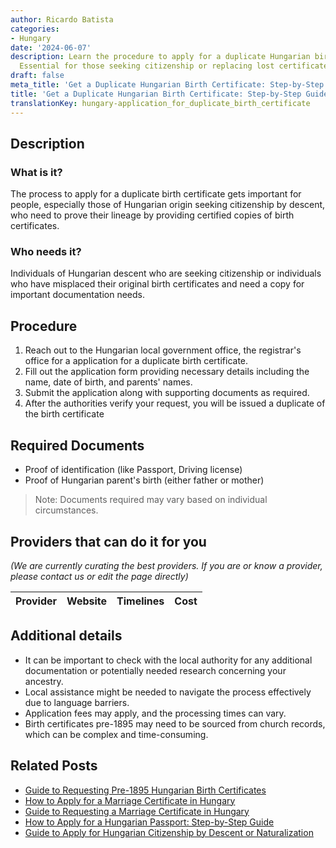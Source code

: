 ```yaml
---
author: Ricardo Batista
categories:
- Hungary
date: '2024-06-07'
description: Learn the procedure to apply for a duplicate Hungarian birth certificate.
  Essential for those seeking citizenship or replacing lost certificates.
draft: false
meta_title: 'Get a Duplicate Hungarian Birth Certificate: Step-by-Step Guide'
title: 'Get a Duplicate Hungarian Birth Certificate: Step-by-Step Guide'
translationKey: hungary-application_for_duplicate_birth_certificate
---
```


## Description
### What is it?
The process to apply for a duplicate birth certificate gets important for people, especially those of Hungarian origin seeking citizenship by descent, who need to prove their lineage by providing certified copies of birth certificates.

### Who needs it?
Individuals of Hungarian descent who are seeking citizenship or individuals who have misplaced their original birth certificates and need a copy for important documentation needs.

## Procedure
1. Reach out to the Hungarian local government office, the registrar's office for a application for a duplicate birth certificate.
2. Fill out the application form providing necessary details including the name, date of birth, and parents' names.
3. Submit the application along with supporting documents as required.
4. After the authorities verify your request, you will be issued a duplicate of the birth certificate

## Required Documents
- Proof of identification (like Passport, Driving license)
- Proof of Hungarian parent's birth (either father or mother)
 
> Note: Documents required may vary based on individual circumstances.

## Providers that can do it for you

_(We are currently curating the best providers. If you are or know a provider, please contact us or edit the page directly)_

| Provider        |     Website     |     Timelines    |       Cost      |
| :-------------: | :-------------: |  :-------------: | :-------------: |

## Additional details
- It can be important to check with the local authority for any additional documentation or potentially needed research concerning your ancestry.
- Local assistance might be needed to navigate the process effectively due to language barriers.
- Application fees may apply, and the processing times can vary. 
- Birth certificates pre-1895 may need to be sourced from church records, which can be complex and time-consuming.


## Related Posts

- [Guide to Requesting Pre-1895 Hungarian Birth Certificates](https://tramitit.com/guides/hungary/request_for_birth_certificates/)
- [How to Apply for a Marriage Certificate in Hungary](https://tramitit.com/guides/hungary/marriage_certificate_application/)
- [Guide to Requesting a Marriage Certificate in Hungary](https://tramitit.com/guides/hungary/request_for_marriage_certificates/)
- [How to Apply for a Hungarian Passport: Step-by-Step Guide](https://tramitit.com/guides/hungary/passport_application/)
- [Guide to Apply for Hungarian Citizenship by Descent or Naturalization](https://tramitit.com/guides/hungary/citizenship_applications/)